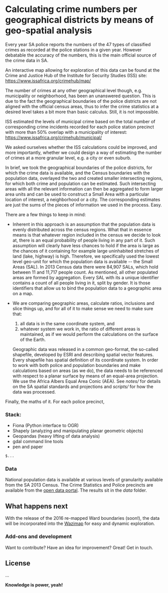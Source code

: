 # Calculating crime numbers per geographical districts by means of geo-spatial analysis
Every year SA police reports the numbers of the 47 types of classified crimes as
recorded at the police stations in a given year. However debatable the accuracy of the numbers,
this is the main official source of the crime data in SA.

An interactive map allowing for exploration of this data can be
found at the Crime and Justice Hub of the Institute for Security Studies
(ISS) site:
https://www.issafrica.org/crimehub/map/

The number of crimes at any other geographical level though, e.g. municipality or neighborhood,
has been an unanswered question.
This is due to the fact the geographical boundaries of the police districts are not aligned
with the official census areas, thus to infer the crime statistics at a desired level
 takes a bit more than basic calculus. Still, it is not impossible.

ISS estimated the levels of municipal crime based on the total number of
corresponding crime incidents recorded for each police station precinct
with more than 50% overlap with a municipality of interest:
 https://www.issafrica.org/crimehub/municipal/

We asked ourselves whether the ISS calculations could be improved,
and more importantly, whether we could design a way of estimating the number of crimes at
a more granular level, e.g. a city or even suburb.

In brief, we took the geographical boundaries of the police districts, for which the crime
data is available, and the Census boundaries with the population data, overlayed the two
and created smaller intersecting regions, for which both crime and population can be estimated.
Such intersecting areas with all the relevant information can then be aggregated
to form larger area units and can be used to construct a Small Area with a particular location of interest, a neighborhood or a city. The corresponding estimates are just the sums of
the pieces of information we used in the process. Easy.

There are a few things to keep in mind:
- Inherent in this approach is an assumption that the population data is evenly distributed across the census regions. What that in essence means is that whatever region included in the census we decide to look at, there is an equal probability of people living in any part of it. Such assumption will clearly
have less chances to hold if the area is large as the chances of it containing for example
large uninhabited stretches of land (lake, highway) is high. Therefore, we specifically used the lowest level geo-unit for which the population data is available
-- the Small Areas (SAL). In 2013 Census data there were 84,907 SALs, which hold between 11
and 11,717 people count. As mentioned, all other populated areas are formed by
aggregation. Every SAL with its a unique identifier contains a count of all people living in it, split by gender. It is those identifiers that allow us to bind the population data to a geographic area on a map.

- We are comparing geographic areas, calculate ratios, inclusions and slice things up,
and for all of it to make sense we need to make sure that:
   1. all data is in the same coordinate system, and
   2. whatever system we work in, the ratio of different areas is maintained, as
   if we would perform the calculations on the surface of the Earth.

   Geographic data was released in a common geo-format, the so-called shapefile,
developed by ESRI and describing spatial vector features. Every shapefile has spatial definition
of its coordinate system. In order to work with both police and population
boundaries and make calculations based on areas (as we do), the data needs to be referenced with respect to a planar surface by means of an equal-area projection. We use the Africa Albers Equal Area Conic (AEA).
See *notes/* for details on the SA spatial standards and projections and *scripts/* for how the data
was processed.


Finally, the maths of it.
For each police precinct,




### Stack:
 - Fiona (Python interface to OGR)
 - Shapely (analyzing and manipulating planar geometric objects)
 - Geopandas (heavy lifting of data analysis)
 - gdal command line tools
 - pen and paper



```sh
$...
```
### Data
National population data is available at various levels of granularity available
from the SA 2013 Census. The Crime Statistics and Police precincts are available from the [open data portal].
The results sit in the *data* folder.

## What happens next
With the release of the 2016 re-mapped Ward boundaries (soon!), the data will be
incorporated into the [Wazimap] for easy and dynamic exploration.


### Add-ons and development

Want to contribute? Have an idea for improvement? Great!
Get in touch.

License
----

...


**Knowledge is power, yeah!**

[//]: # (These are reference links used in the body of this note and get stripped out when the markdown processor does its job. There is no need to format nicely because it shouldn't be seen. Thanks SO - http://stackoverflow.com/questions/4823468/store-comments-in-markdown-syntax)

   [open data portal]: <http://data.code4sa.org/>
   [Wazimap]: <http://wazimap.co.za/>
